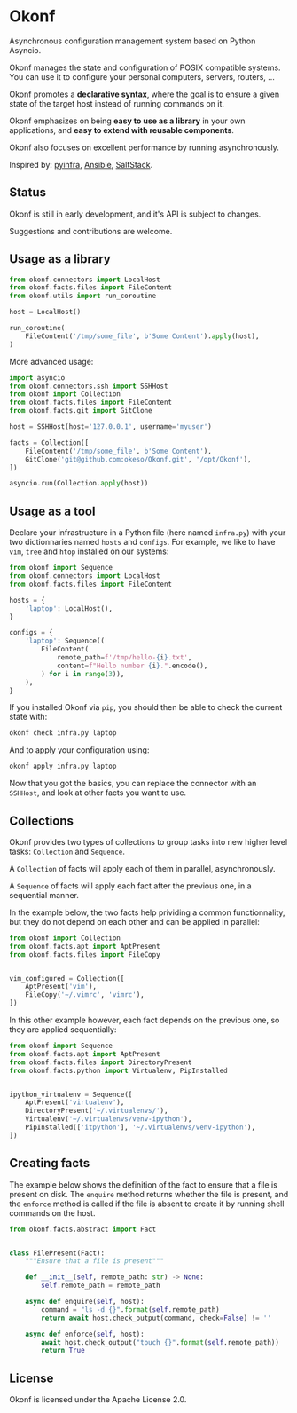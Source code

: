 # Okonf

Asynchronous configuration management system based on Python Asyncio.

Okonf manages the state and configuration of POSIX compatible systems.
You can use it to configure your personal computers, servers, routers, ...

Okonf promotes a **declarative syntax**, where the goal is to ensure a given
state of the target host instead of running commands on it.

Okonf emphasizes on being **easy to use as a library** in your own applications,
and **easy to extend with reusable components**.

Okonf also focuses on excellent performance by running asynchronously.

Inspired by: [pyinfra](), [Ansible](), [SaltStack]().

## Status

Okonf is still in early development, and it's API is subject to changes. 

Suggestions and contributions are welcome.

## Usage as a library

```python
from okonf.connectors import LocalHost
from okonf.facts.files import FileContent
from okonf.utils import run_coroutine

host = LocalHost()

run_coroutine(
    FileContent('/tmp/some_file', b'Some Content').apply(host),
)
```

More advanced usage:

```python
import asyncio
from okonf.connectors.ssh import SSHHost
from okonf import Collection
from okonf.facts.files import FileContent
from okonf.facts.git import GitClone

host = SSHHost(host='127.0.0.1', username='myuser')

facts = Collection([
    FileContent('/tmp/some_file', b'Some Content'),
    GitClone('git@github.com:okeso/Okonf.git', '/opt/Okonf'),
])

asyncio.run(Collection.apply(host))
```

## Usage as a tool

Declare your infrastructure in a Python file (here named `infra.py`) with your two dictionnaries named `hosts` and `configs`.
For example, we like to have `vim`, `tree` and `htop` installed on our systems:

```python
from okonf import Sequence
from okonf.connectors import LocalHost
from okonf.facts.files import FileContent

hosts = {
    'laptop': LocalHost(),
}

configs = {
    'laptop': Sequence((
        FileContent(
            remote_path=f'/tmp/hello-{i}.txt',
            content=f"Hello number {i}.".encode(),
        ) for i in range(3)),
    ),
}
```

If you installed Okonf via `pip`, you should then be able to check the current state with:
```bash
okonf check infra.py laptop
```

And to apply your configuration using:
```bash
okonf apply infra.py laptop
```

Now that you got the basics, you can replace the connector with an `SSHHost`, and look at other facts you want to use.

## Collections

Okonf provides two types of collections to group tasks into new higher level
tasks: `Collection` and `Sequence`.

A `Collection` of facts will apply each of them in parallel, asynchronously.

A `Sequence` of facts will apply each fact after the previous one,
in a sequential manner.

In the example below, the two facts help prividing a common functionnality,
but they do not depend on each other and can be applied in parallel:

```python
from okonf import Collection
from okonf.facts.apt import AptPresent
from okonf.facts.files import FileCopy


vim_configured = Collection([
    AptPresent('vim'),
    FileCopy('~/.vimrc', 'vimrc'),
])
```

In this other example however, each fact depends on the previous one,
so they are applied sequentially:

```python
from okonf import Sequence
from okonf.facts.apt import AptPresent
from okonf.facts.files import DirectoryPresent
from okonf.facts.python import Virtualenv, PipInstalled


ipython_virtualenv = Sequence([
    AptPresent('virtualenv'),
    DirectoryPresent('~/.virtualenvs/'),
    Virtualenv('~/.virtualenvs/venv-ipython'),
    PipInstalled(['itpython'], '~/.virtualenvs/venv-ipython'),
])
```

## Creating facts

The example below shows the definition of the fact to ensure that a file is
present on disk. The `enquire` method returns whether the file is present,
and the `enforce` method is called if the file is absent to create it by
running shell commands on the host.

```python
from okonf.facts.abstract import Fact


class FilePresent(Fact):
    """Ensure that a file is present"""

    def __init__(self, remote_path: str) -> None:
        self.remote_path = remote_path

    async def enquire(self, host):
        command = "ls -d {}".format(self.remote_path)
        return await host.check_output(command, check=False) != ''

    async def enforce(self, host):
        await host.check_output("touch {}".format(self.remote_path))
        return True
```

## License

Okonf is licensed under the Apache License 2.0.
